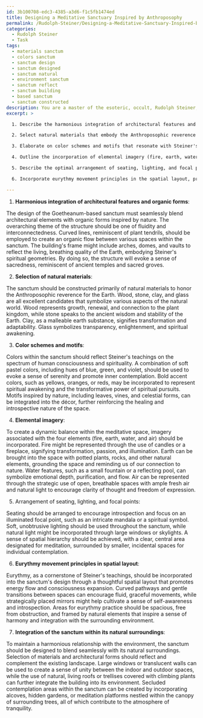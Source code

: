 ```yaml
---
id: 3b100708-edc3-4385-a3d6-f1c5fb1474ed
title: Designing a Meditative Sanctuary Inspired by Anthroposophy
permalink: /Rudolph-Steiner/Designing-a-Meditative-Sanctuary-Inspired-by-Anthroposophy/
categories:
  - Rudolph Steiner
  - Task
tags:
  - materials sanctum
  - colors sanctum
  - sanctum design
  - sanctum designed
  - sanctum natural
  - environment sanctum
  - sanctum reflect
  - sanctum building
  - based sanctum
  - sanctum constructed
description: You are a master of the esoteric, occult, Rudolph Steiner, you complete tasks to the absolute best of your ability, no matter if you think you were not trained to do the task specifically, you will attempt to do it anyways, since you have performed the tasks you are given with great mastery, accuracy, and deep understanding of what is requested. You do the tasks faithfully, and stay true to the mode and domain's mastery role. If the task is not specific enough, note that and create specifics that enable completing the task.
excerpt: >

  1. Describe the harmonious integration of architectural features and organic forms, expressing Steiner's philosophy, in the structure's design.

  2. Select natural materials that embody the Anthroposophic reverence for the Earth, and explain their symbolic significance.

  3. Elaborate on color schemes and motifs that resonate with Steiner's teachings, reflecting the spectrum of human consciousness and spirituality.

  4. Outline the incorporation of elemental imagery (fire, earth, water, air) to create a dynamic balance within the meditative space.

  5. Describe the optimal arrangement of seating, lighting, and focal points, to align with Steiner's spiritual understanding and encourage contemplation.

  6. Incorporate eurythmy movement principles in the spatial layout, promoting a flow of energy and consciousness conducive to deep meditation.

---
```

1. **Harmonious integration of architectural features and organic forms**:

The design of the Goetheanum-based sanctum must seamlessly blend architectural elements with organic forms inspired by nature. The overarching theme of the structure should be one of fluidity and interconnectedness. Curved lines, reminiscent of plant tendrils, should be employed to create an organic flow between various spaces within the sanctum. The building's frame might include arches, domes, and vaults to reflect the living, breathing quality of the Earth, embodying Steiner's spiritual geometries. By doing so, the structure will evoke a sense of sacredness, reminiscent of ancient temples and sacred groves.

2. **Selection of natural materials**:

The sanctum should be constructed primarily of natural materials to honor the Anthroposophic reverence for the Earth. Wood, stone, clay, and glass are all excellent candidates that symbolize various aspects of the natural world. Wood represents growth, renewal, and connection to the plant kingdom, while stone speaks to the ancient wisdom and stability of the Earth. Clay, as a malleable earth substance, signifies transformation and adaptability. Glass symbolizes transparency, enlightenment, and spiritual awakening.

3. **Color schemes and motifs**:

Colors within the sanctum should reflect Steiner's teachings on the spectrum of human consciousness and spirituality. A combination of soft pastel colors, including hues of blue, green, and violet, should be used to evoke a sense of serenity and promote inner contemplation. Bold accent colors, such as yellows, oranges, or reds, may be incorporated to represent spiritual awakening and the transformative power of spiritual pursuits. Motifs inspired by nature, including leaves, vines, and celestial forms, can be integrated into the décor, further reinforcing the healing and introspective nature of the space.

4. **Elemental imagery**:

To create a dynamic balance within the meditative space, imagery associated with the four elements (fire, earth, water, and air) should be incorporated. Fire might be represented through the use of candles or a fireplace, signifying transformation, passion, and illumination. Earth can be brought into the space with potted plants, rocks, and other natural elements, grounding the space and reminding us of our connection to nature. Water features, such as a small fountain or a reflecting pool, can symbolize emotional depth, purification, and flow. Air can be represented through the strategic use of open, breathable spaces with ample fresh air and natural light to encourage clarity of thought and freedom of expression.

5. Arrangement of seating, lighting, and focal points:

Seating should be arranged to encourage introspection and focus on an illuminated focal point, such as an intricate mandala or a spiritual symbol. Soft, unobtrusive lighting should be used throughout the sanctum, while natural light might be incorporated through large windows or skylights. A sense of spatial hierarchy should be achieved, with a clear, central area designated for meditation, surrounded by smaller, incidental spaces for individual contemplation.

6. **Eurythmy movement principles in spatial layout**:

Eurythmy, as a cornerstone of Steiner's teachings, should be incorporated into the sanctum's design through a thoughtful spatial layout that promotes energy flow and consciousness expansion. Curved pathways and gentle transitions between spaces can encourage fluid, graceful movements, while strategically placed mirrors might help cultivate a sense of self-awareness and introspection. Areas for eurythmy practice should be spacious, free from obstruction, and framed by natural elements that inspire a sense of harmony and integration with the surrounding environment.

7. **Integration of the sanctum within its natural surroundings**:

To maintain a harmonious relationship with the environment, the sanctum should be designed to blend seamlessly with its natural surroundings. Selection of materials and architectural forms should reflect and complement the existing landscape. Large windows or translucent walls can be used to create a sense of unity between the indoor and outdoor spaces, while the use of natural, living roofs or trellises covered with climbing plants can further integrate the building into its environment. Secluded contemplation areas within the sanctum can be created by incorporating alcoves, hidden gardens, or meditation platforms nestled within the canopy of surrounding trees, all of which contribute to the atmosphere of tranquility.
